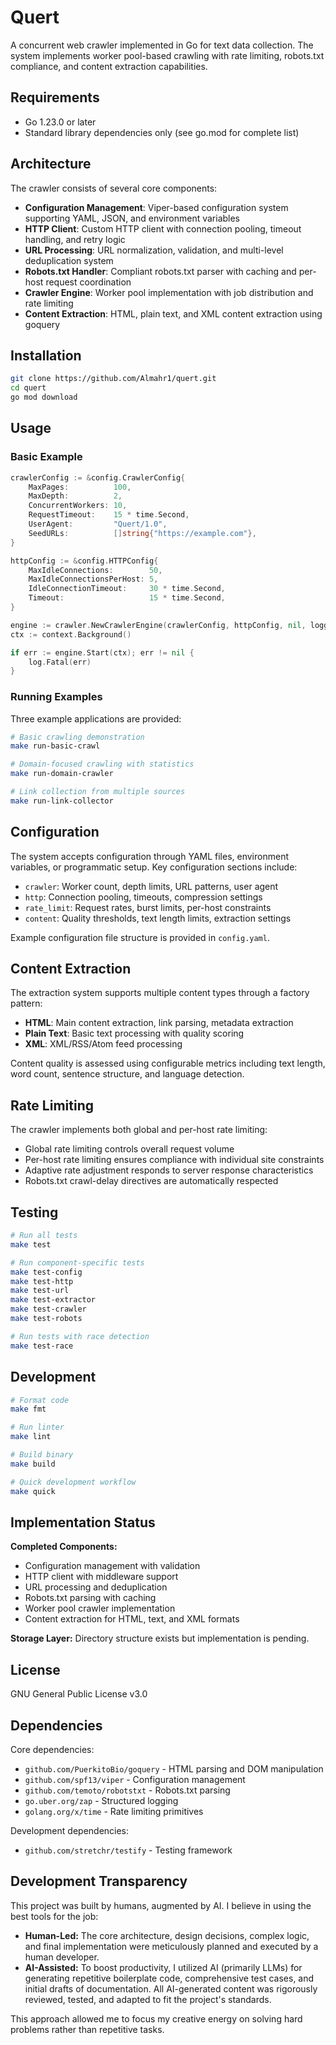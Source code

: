 # Quert

A concurrent web crawler implemented in Go for text data collection. The system implements worker pool-based crawling with rate limiting, robots.txt compliance, and content extraction capabilities.

## Requirements

- Go 1.23.0 or later
- Standard library dependencies only (see go.mod for complete list)

## Architecture

The crawler consists of several core components:

- **Configuration Management**: Viper-based configuration system supporting YAML, JSON, and environment variables
- **HTTP Client**: Custom HTTP client with connection pooling, timeout handling, and retry logic
- **URL Processing**: URL normalization, validation, and multi-level deduplication system
- **Robots.txt Handler**: Compliant robots.txt parser with caching and per-host request coordination
- **Crawler Engine**: Worker pool implementation with job distribution and rate limiting
- **Content Extraction**: HTML, plain text, and XML content extraction using goquery

## Installation

```bash
git clone https://github.com/Almahr1/quert.git
cd quert
go mod download
```

## Usage

### Basic Example

```go
crawlerConfig := &config.CrawlerConfig{
    MaxPages:          100,
    MaxDepth:          2,
    ConcurrentWorkers: 10,
    RequestTimeout:    15 * time.Second,
    UserAgent:         "Quert/1.0",
    SeedURLs:          []string{"https://example.com"},
}

httpConfig := &config.HTTPConfig{
    MaxIdleConnections:        50,
    MaxIdleConnectionsPerHost: 5,
    IdleConnectionTimeout:     30 * time.Second,
    Timeout:                   15 * time.Second,
}

engine := crawler.NewCrawlerEngine(crawlerConfig, httpConfig, nil, logger)
ctx := context.Background()

if err := engine.Start(ctx); err != nil {
    log.Fatal(err)
}
```

### Running Examples

Three example applications are provided:

```bash
# Basic crawling demonstration
make run-basic-crawl

# Domain-focused crawling with statistics
make run-domain-crawler

# Link collection from multiple sources
make run-link-collector
```

## Configuration

The system accepts configuration through YAML files, environment variables, or programmatic setup. Key configuration sections include:

- `crawler`: Worker count, depth limits, URL patterns, user agent
- `http`: Connection pooling, timeouts, compression settings
- `rate_limit`: Request rates, burst limits, per-host constraints
- `content`: Quality thresholds, text length limits, extraction settings

Example configuration file structure is provided in `config.yaml`.

## Content Extraction

The extraction system supports multiple content types through a factory pattern:

- **HTML**: Main content extraction, link parsing, metadata extraction
- **Plain Text**: Basic text processing with quality scoring
- **XML**: XML/RSS/Atom feed processing

Content quality is assessed using configurable metrics including text length, word count, sentence structure, and language detection.

## Rate Limiting

The crawler implements both global and per-host rate limiting:

- Global rate limiting controls overall request volume
- Per-host rate limiting ensures compliance with individual site constraints
- Adaptive rate adjustment responds to server response characteristics
- Robots.txt crawl-delay directives are automatically respected

## Testing

```bash
# Run all tests
make test

# Run component-specific tests
make test-config
make test-http
make test-url
make test-extractor
make test-crawler
make test-robots

# Run tests with race detection
make test-race
```

## Development

```bash
# Format code
make fmt

# Run linter
make lint

# Build binary
make build

# Quick development workflow
make quick
```

## Implementation Status

**Completed Components:**
- Configuration management with validation
- HTTP client with middleware support
- URL processing and deduplication
- Robots.txt parsing with caching
- Worker pool crawler implementation
- Content extraction for HTML, text, and XML formats

**Storage Layer:** Directory structure exists but implementation is pending.

## License

GNU General Public License v3.0

## Dependencies

Core dependencies:
- `github.com/PuerkitoBio/goquery` - HTML parsing and DOM manipulation
- `github.com/spf13/viper` - Configuration management
- `github.com/temoto/robotstxt` - Robots.txt parsing
- `go.uber.org/zap` - Structured logging
- `golang.org/x/time` - Rate limiting primitives

Development dependencies:
- `github.com/stretchr/testify` - Testing framework

## Development Transparency

This project was built by humans, augmented by AI. I believe in using the best tools for the job:

*   **Human-Led:** The core architecture, design decisions, complex logic, and final implementation were meticulously planned and executed by a human developer.
*   **AI-Assisted:** To boost productivity, I utilized AI (primarily LLMs) for generating repetitive boilerplate code, comprehensive test cases, and initial drafts of documentation. All AI-generated content was rigorously reviewed, tested, and adapted to fit the project's standards.

This approach allowed me to focus my creative energy on solving hard problems rather than repetitive tasks.
